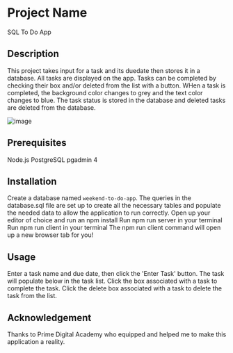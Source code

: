 # Project Name

SQL To Do App 

## Description

This project takes input for a task and its duedate then stores it in a database. All tasks are displayed on the app. Tasks can be completed by checking their box and/or deleted from the list with a button. WHen a task is completed, the background color changes to grey and the text color changes to blue. The task status is stored in the database and deleted tasks are deleted from the database.

![image](https://github.com/halziebol11/weekend-sql-to-do-react/assets/124629294/77191dcc-1f7d-4899-9d91-5755f54aa455)


## Prerequisites
Node.js
PostgreSQL
pgadmin 4

## Installation
Create a database named `weekend-to-do-app`.
The queries in the database.sql file are set up to create all the necessary tables and populate the needed data to allow the application to run correctly.
Open up your editor of choice and run an npm install
Run npm run server in your terminal
Run npm run client in your terminal
The npm run client command will open up a new browser tab for you!

## Usage
Enter a task name and due date, then click the 'Enter Task' button.
The task will populate below in the task list.
Click the box associated with a task to complete the task.
Click the delete box associated with a task to delete the task from the list.

## Acknowledgement
Thanks to Prime Digital Academy who equipped and helped me to make this application a reality.
